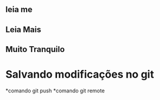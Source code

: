 ## leia me

## Leia Mais

## Muito Tranquilo


# Salvando modificações no git 
*comando git push
*comando git remote
